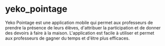 # yeko_pointage

Yeko Pointage est une application mobile qui permet aux professeurs de prendre la présence de leurs élèves, d'attribuer la participation et de donner des devoirs à faire à la maison. L'application est facile à utiliser et permet aux professeurs de gagner du temps et d'être plus efficaces.
